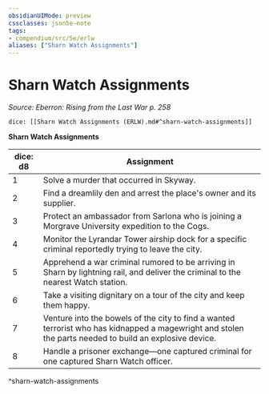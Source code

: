 ```yaml
---
obsidianUIMode: preview
cssclasses: json5e-note
tags:
- compendium/src/5e/erlw
aliases: ["Sharn Watch Assignments"]
---
```

# Sharn Watch Assignments
*Source: Eberron: Rising from the Last War p. 258* 

`dice: [[Sharn Watch Assignments (ERLW).md#^sharn-watch-assignments]]`

**Sharn Watch Assignments**

| dice: d8 | Assignment |
|----------|------------|
| 1 | Solve a murder that occurred in Skyway. |
| 2 | Find a dreamlily den and arrest the place's owner and its supplier. |
| 3 | Protect an ambassador from Sarlona who is joining a Morgrave University expedition to the Cogs. |
| 4 | Monitor the Lyrandar Tower airship dock for a specific criminal reportedly trying to leave the city. |
| 5 | Apprehend a war criminal rumored to be arriving in Sharn by lightning rail, and deliver the criminal to the nearest Watch station. |
| 6 | Take a visiting dignitary on a tour of the city and keep them happy. |
| 7 | Venture into the bowels of the city to find a wanted terrorist who has kidnapped a magewright and stolen the parts needed to build an explosive device. |
| 8 | Handle a prisoner exchange—one captured criminal for one captured Sharn Watch officer. |
^sharn-watch-assignments
